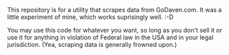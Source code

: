This repository is for a utility that scrapes data from GoDaven.com. It was a little experiment of mine, which works suprisingly well. :-D

You may use this code for whatever you want, so long as you don't sell it or use it for anything in violation of Federal law in the USA and in your legal jurisdiction. (Yea, scraping data is generally frowned upon.)
